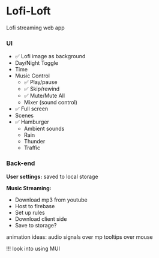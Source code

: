 # Lofi-Loft
Lofi streaming web app

### UI

- ✅ Lofi image as background
- Day/Night Toggle
- Time
- Music Control
  - ✅ Play/pause
  - ✅ Skip/rewind
  - ✅ Mute/Mute All
  - Mixer (sound control)
- ✅ Full screen
- Scenes
- ✅ Hamburger
  - Ambient sounds
  - Rain
  - Thunder
  - Traffic

### Back-end

**User settings:** saved to local storage

**Music Streaming:** 
- Download mp3 from youtube
- Host to firebase
- Set up rules
- Download client side
- Save to storage?


animation ideas:
audio signals over mp
tooltips over mouse

!!! look into using MUI